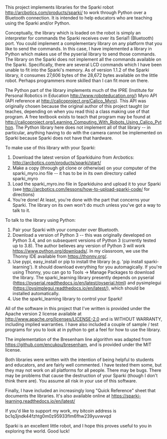 This project implements libraries for the Sparki robot <http://arcbotics.com/products/sparki/> to work through Python over a Bluetooth connection. It is intended to help educators who are teaching using the Sparki and/or Python.

Conceptually, the library which is loaded on the robot is simply an interpreter for commands the Sparki receives over its Serial1 (Bluetooth) port. You could implement a complementary library on any platform that you like to send the commands. In this case, I have implemented a library in Python which makes use of the pyserial library to send those commands. The library on the Sparki does not implement all the commands available on the Sparki. Specifically, there are several LCD commands which I have been unable to fit into the Sparki's memory. As of version 1.1.2 of the Sparki library, it consumes 27,606 bytes of the 28,672 bytes available on the little robot. Perhaps programmers more skilled than I can fit more on there. 

The Python part of the library implements much of the IPRE (Institute for Personal Robotics in Education <http://www.roboteducation.org/>) Myro API (API reference at <http://calicoproject.org/Calico_Myro>). This API was originally chosen because the original author of this project taught (or teaches, depending on when you read this) a class making use of that program. A free textbook exists to teach that program may be found at <http://calicoproject.org/Learning_Computing_With_Robots_Using_Calico_Python>. The Python library here does not implement all of that library -- in particular, anything having to do with the camera cannot be implemented on Sparki because Sparki does not have that hardware. 

To make use of this library with your Sparki:
1. Download the latest version of Sparkiduino from Arcbotics: <http://arcbotics.com/products/sparki/start/>
2. Make a copy (through git clone or otherwise) on your computer of the sparki_myro.ino file -- it has to be in its own directory called sparki_myro
3. Load the sparki_myro.ino file in Sparkiduino and upload it to your Sparki (see <http://arcbotics.com/lessons/how-to-upload-sparki-code/> for directions)
4. You're done! At least, you're done with the part that concerns your Sparki. The library on its own won't do much unless you've got a way to talk to it.

To talk to the library using Python:
1. Pair your Sparki with your computer over Bluetooth.
2. Download a version of Python 3 -- this was originally developed on Python 3.4, and on subsequent versions of Python 3 (currently tested up to 3.8). The author believes any version of Python 3 will work <https://www.python.org/downloads/>. In my classroom, we use the Thonny IDE available from <https://thonny.org/>.
3. Use pypi, easy_install or pip to install the library (e.g. 'pip install sparki-learning'). It should download everything for you automagically. If you're using Thonny, you can go to Tools -> Manage Packages to download the library. The sparki_learning library presently depends on pyserial (<https://pyserial.readthedocs.io/en/latest/pyserial.html>) and pysimplegui (<https://pysimplegui.readthedocs.io/en/latest/>), which should be installed automatically.
4. Use the sparki_learning library to control your Sparki!

All of the software in this project that I've written is provided under the Apache version 2 license available at <http://www.apache.org/licenses/LICENSE-2.0> and is WITHOUT WARRANTY, including implied warranties. I have also included a couple of sample / test programs for you to look at in python to get a feel for how to use the library. 

The implementation of the Bresenham line algorithm was adapted from https://github.com/encukou/bresenham, and is provided under the MIT license.

Both libraries were written with the intention of being helpful to students and educators, and are fairly well commented. I have tested them some, but they may not work on all platforms for all people. There may be bugs. There may be problems that cause the destruction of your Sparki (though I don't think there are). You assume all risk in your use of this software.

Finally, I have included an increasingly long "Quick Reference" sheet that documents the libraries. It's also available online at <https://sparki-learning.readthedocs.io/en/latest/>

If you'd like to support my work, my bitcoin address is bc1q3jndk44fzhtg0m0z95933flm6fhw239yuvwvqd

Sparki is an excellent little robot, and I hope this proves useful to you in exploring the world. Good luck!
